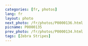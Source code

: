 ```yaml
---
categories: [fr, photos]
lang: fr
layout: photo
next_photo: /fr/photos/P0000136.html
picname: P0000135
prev_photo: /fr/photos/P0000134.html
tags: [Zebra Stripes]
---
```

